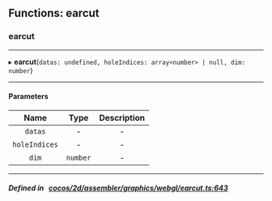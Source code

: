 ## Functions: earcut

### earcut


___
▸ **earcut**(`datas: undefined, holeIndices: array<number> | null, dim: number`)
___


#### Parameters

| Name | Type | Description |
| :------: | :------: | :------: |
| `datas` | - | - |
| `holeIndices` | - | - |
| `dim` | `number` | - |

___


##### Defined in &nbsp;   [cocos/2d/assembler/graphics/webgl/earcut.ts:643](https://github.com/cocos-creator/engine/blob/c7bf6b8a9/cocos/2d/assembler/graphics/webgl/earcut.ts#L643)&nbsp;

